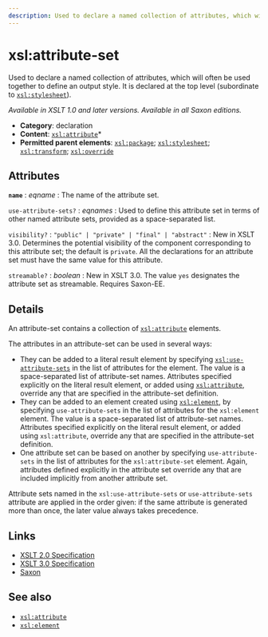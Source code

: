 ```yaml
---
description: Used to declare a named collection of attributes, which will often be used together to define an output style
---
```


# xsl:attribute-set

Used to declare a named collection of attributes, which will often be used together to define an output style. It is declared at the top level (subordinate to [`xsl:stylesheet`](xsl-stylesheet.md)).

_Available in XSLT 1.0 and later versions. Available in all Saxon editions._

- **Category**: declaration
- **Content**: [`xsl:attribute`](xsl-attribute.md)\*
- **Permitted parent elements**: [`xsl:package`](xsl-package.md); [`xsl:stylesheet`](xsl-stylesheet.md); [`xsl:transform`](xsl-stylesheet.md); [`xsl:override`](xsl-override.md)

## Attributes

**`name`**
: _eqname_
: The name of the attribute set.

`use-attribute-sets?`
: _eqnames_
: Used to define this attribute set in terms of other named attribute sets, provided as a space-separated list.

`visibility?`
: `"public" | "private" | "final" | "abstract"`
: New in XSLT 3.0. Determines the potential visibility of the component corresponding to this attribute set; the default is `private`. All the declarations for an attribute set must have the same value for this attribute.

`streamable?`
: _boolean_
: New in XSLT 3.0. The value `yes` designates the attribute set as streamable. Requires Saxon-EE.

## Details

An attribute-set contains a collection of [`xsl:attribute`](xsl-attribute.md) elements.

The attributes in an attribute-set can be used in several ways:

- They can be added to a literal result element by specifying [`xsl:use-attribute-sets`](xsl-use-attribute-sets.md) in the list of attributes for the element. The value is a space-separated list of attribute-set names. Attributes specified explicitly on the literal result element, or added using [`xsl:attribute`](xsl-attribute.md), override any that are specified in the attribute-set definition.
- They can be added to an element created using [`xsl:element`](xsl-element.md), by specifying `use-attribute-sets` in the list of attributes for the `xsl:element` element. The value is a space-separated list of attribute-set names. Attributes specified explicitly on the literal result element, or added using `xsl:attribute`, override any that are specified in the attribute-set definition.
- One attribute set can be based on another by specifying `use-attribute-sets` in the list of attributes for the `xsl:attribute-set` element. Again, attributes defined explicitly in the attribute set override any that are included implicitly from another attribute set.

Attribute sets named in the `xsl:use-attribute-sets` or `use-attribute-sets` attribute are applied in the order given: if the same attribute is generated more than once, the later value always takes precedence.

## Links

- [XSLT 2.0 Specification](http://www.w3.org/TR/xslt20/#element-attribute-set)
- [XSLT 3.0 Specification](http://www.w3.org/TR/xslt-30/#element-attribute-set)
- [Saxon](http://www.saxonica.com/documentation/index.html#!xsl-elements/attribute-set)

## See also

- [`xsl:attribute`](xsl-attribute.md)
- [`xsl:element`](xsl-element.md)
